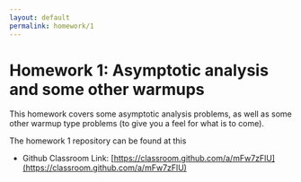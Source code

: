 ```yaml
---
layout: default
permalink: homework/1
---
```


# Homework 1: Asymptotic analysis and some other warmups

This homework covers some asymptotic analysis problems, as well as some
other warmup type problems (to give you a feel for what is to come). 

The homework 1 repository can be found at this

* Github Classroom Link: [https://classroom.github.com/a/mFw7zFlU](https://classroom.github.com/a/mFw7zFlU)


